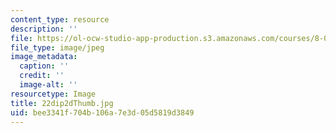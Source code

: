 ```yaml
---
content_type: resource
description: ''
file: https://ol-ocw-studio-app-production.s3.amazonaws.com/courses/8-02t-electricity-and-magnetism-spring-2005/bee3341f704b106a7e3d05d5819d3849_22dip2dThumb.jpg
file_type: image/jpeg
image_metadata:
  caption: ''
  credit: ''
  image-alt: ''
resourcetype: Image
title: 22dip2dThumb.jpg
uid: bee3341f-704b-106a-7e3d-05d5819d3849
---
```

